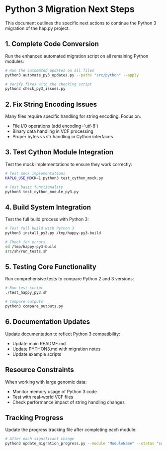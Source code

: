 # Python 3 Migration Next Steps

This document outlines the specific next actions to continue the Python 3 migration of the hap.py project.

## 1. Complete Code Conversion

Run the enhanced automated migration script on all remaining Python modules:

```bash
# Run the automated updates on all files
python3 automate_py3_updates.py --paths "src/python" --apply

# Verify fixes with the checking script
python3 check_py3_issues.py
```

## 2. Fix String Encoding Issues

Many files require specific handling for string encoding. Focus on:

- File I/O operations (add encoding='utf-8')
- Binary data handling in VCF processing
- Proper bytes vs str handling in Cython interfaces

## 3. Test Cython Module Integration

Test the mock implementations to ensure they work correctly:

```bash
# Test mock implementations
HAPLO_USE_MOCK=1 python3 test_cython_mock.py

# Test basic functionality
python3 test_cython_module_py3.py
```

## 4. Build System Integration

Test the full build process with Python 3:

```bash
# Test full build with Python 3
python3 install_py3.py /tmp/happy-py3-build

# Check for errors
cd /tmp/happy-py3-build
src/sh/run_tests.sh
```

## 5. Testing Core Functionality

Run comprehensive tests to compare Python 2 and 3 versions:

```bash
# Run test script
./test_happy_py3.sh

# Compare outputs
python3 compare_outputs.py
```

## 6. Documentation Updates

Update documentation to reflect Python 3 compatibility:

- Update main README.md
- Update PYTHON3.md with migration notes
- Update example scripts

## Resource Constraints

When working with large genomic data:

- Monitor memory usage of Python 3 code
- Test with real-world VCF files
- Check performance impact of string handling changes

## Tracking Progress

Update the progress tracking file after completing each module:

```bash
# After each significant change
python3 update_migration_progress.py --module "ModuleName" --status "completed"
```
